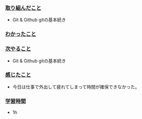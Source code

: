 ### <u>取り組んだこと</u>
- Git & Github gitの基本続き

### <u>わかったこと</u>

### <u>次やること</u>
- Git & Github gitの基本続き

### <u>感じたこと</u>
- 今日は仕事で外出して疲れてしまって時間が確保できなかった。

### <u>学習時間</u>
- 1h